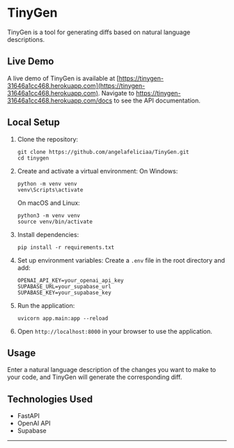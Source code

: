 # TinyGen

TinyGen is a tool for generating diffs based on natural language descriptions.

## Live Demo

A live demo of TinyGen is available at [https://tinygen-31646a1cc468.herokuapp.com](https://tinygen-31646a1cc468.herokuapp.com). Navigate to https://tinygen-31646a1cc468.herokuapp.com/docs to see the API documentation.

## Local Setup

1. Clone the repository:
   ```
   git clone https://github.com/angelafeliciaa/TinyGen.git
   cd tinygen
   ```

2. Create and activate a virtual environment:
   On Windows:
   ```
   python -m venv venv
   venv\Scripts\activate
   ```
   On macOS and Linux:
   ```
   python3 -m venv venv
   source venv/bin/activate
   ```

3. Install dependencies:
   ```
   pip install -r requirements.txt
   ```

4. Set up environment variables:
   Create a `.env` file in the root directory and add:
   ```
   OPENAI_API_KEY=your_openai_api_key
   SUPABASE_URL=your_supabase_url
   SUPABASE_KEY=your_supabase_key
   ```

5. Run the application:
   ```
   uvicorn app.main:app --reload
   ```

6. Open `http://localhost:8000` in your browser to use the application.

## Usage

Enter a natural language description of the changes you want to make to your code, and TinyGen will generate the corresponding diff.

## Technologies Used

- FastAPI
- OpenAI API
- Supabase

---
